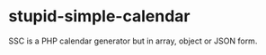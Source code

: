 stupid-simple-calendar
======================

SSC is a PHP calendar generator but in array, object or JSON form.
